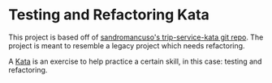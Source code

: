 # Testing and Refactoring Kata

This project is based off of [sandromancuso's trip-service-kata git repo](https://github.com/sandromancuso/trip-service-kata). The project is meant to resemble a legacy project which needs refactoring. 

A [Kata](https://en.wikipedia.org/wiki/Kata) is an exercise to help practice a certain skill, in this case: testing and refactoring.
